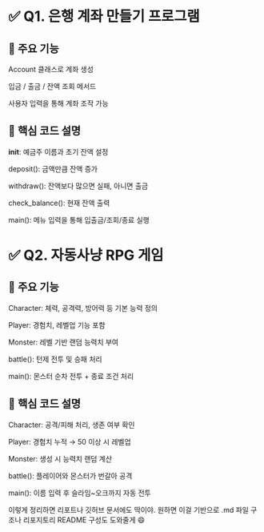 # ✅ Q1. 은행 계좌 만들기 프로그램
## 📌 주요 기능
Account 클래스로 계좌 생성

입금 / 출금 / 잔액 조회 메서드

사용자 입력을 통해 계좌 조작 가능

## 🧩 핵심 코드 설명
__init__: 예금주 이름과 초기 잔액 설정

deposit(): 금액만큼 잔액 증가

withdraw(): 잔액보다 많으면 실패, 아니면 출금

check_balance(): 현재 잔액 출력

main(): 메뉴 입력을 통해 입출금/조회/종료 실행

# ✅ Q2. 자동사냥 RPG 게임
## 📌 주요 기능
Character: 체력, 공격력, 방어력 등 기본 능력 정의

Player: 경험치, 레벨업 기능 포함

Monster: 레벨 기반 랜덤 능력치 부여

battle(): 턴제 전투 및 승패 처리

main(): 몬스터 순차 전투 + 종료 조건 처리

## 🧩 핵심 코드 설명
Character: 공격/피해 처리, 생존 여부 확인

Player: 경험치 누적 → 50 이상 시 레벨업

Monster: 생성 시 능력치 랜덤 계산

battle(): 플레이어와 몬스터가 번갈아 공격

main(): 이름 입력 후 슬라임~오크까지 자동 전투

이렇게 정리하면 리포트나 깃허브 문서에도 딱이야.
원하면 이걸 기반으로 .md 파일 구조나 리포지토리 README 구성도 도와줄게 😄








